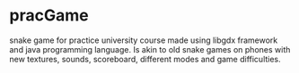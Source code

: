 # pracGame
snake game for practice university course 
made using libgdx framework and java programming language.
Is akin to old snake games on phones with new textures,
sounds, scoreboard, different modes and game difficulties.
